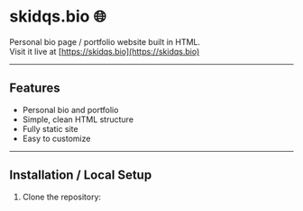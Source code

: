 # skidqs.bio 🌐

Personal bio page / portfolio website built in HTML.  
Visit it live at [https://skidqs.bio](https://skidqs.bio)

---

## Features
- Personal bio and portfolio
- Simple, clean HTML structure
- Fully static site
- Easy to customize

---

## Installation / Local Setup
1. Clone the repository:
```bash
